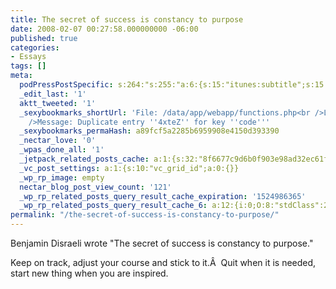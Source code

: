 ```yaml
---
title: The secret of success is constancy to purpose
date: 2008-02-07 00:27:58.000000000 -06:00
published: true
categories:
- Essays
tags: []
meta:
  podPressPostSpecific: s:264:"s:255:"a:6:{s:15:"itunes:subtitle";s:15:"##PostExcerpt##";s:14:"itunes:summary";s:15:"##PostExcerpt##";s:15:"itunes:keywords";s:17:"##WordPressCats##";s:13:"itunes:author";s:10:"##Global##";s:15:"itunes:explicit";s:7:"Default";s:12:"itunes:block";s:7:"Default";}";";
  _edit_last: '1'
  aktt_tweeted: '1'
  _sexybookmarks_shortUrl: 'File: /data/app/webapp/functions.php<br />Line: 66<br
    />Message: Duplicate entry ''4xteZ'' for key ''code'''
  _sexybookmarks_permaHash: a89fcf5a2285b6959908e4150d393390
  _nectar_love: '0'
  _wpas_done_all: '1'
  _jetpack_related_posts_cache: a:1:{s:32:"8f6677c9d6b0f903e98ad32ec61f8deb";a:2:{s:7:"expires";i:1470264032;s:7:"payload";a:3:{i:0;a:1:{s:2:"id";i:32;}i:1;a:1:{s:2:"id";i:1406;}i:2;a:1:{s:2:"id";i:209;}}}}
  _vc_post_settings: a:1:{s:10:"vc_grid_id";a:0:{}}
  _wp_rp_image: empty
  nectar_blog_post_view_count: '121'
  _wp_rp_related_posts_query_result_cache_expiration: '1524986365'
  _wp_rp_related_posts_query_result_cache_6: a:12:{i:0;O:8:"stdClass":2:{s:7:"post_id";s:4:"3116";s:5:"score";s:17:"18.57331237558676";}i:1;O:8:"stdClass":2:{s:7:"post_id";s:3:"344";s:5:"score";s:17:"17.87669898703357";}i:2;O:8:"stdClass":2:{s:7:"post_id";s:3:"724";s:5:"score";s:18:"16.550110552162764";}i:3;O:8:"stdClass":2:{s:7:"post_id";s:4:"1289";s:5:"score";s:18:"14.352885974804195";}i:4;O:8:"stdClass":2:{s:7:"post_id";s:4:"4196";s:5:"score";s:18:"14.293180048555113";}i:5;O:8:"stdClass":2:{s:7:"post_id";s:4:"1027";s:5:"score";s:17:"13.23365439894173";}i:6;O:8:"stdClass":2:{s:7:"post_id";s:3:"209";s:5:"score";s:17:"13.23365439894173";}i:7;O:8:"stdClass":2:{s:7:"post_id";s:4:"3412";s:5:"score";s:18:"12.269978225131114";}i:8;O:8:"stdClass":2:{s:7:"post_id";s:3:"626";s:5:"score";s:18:"12.269978225131114";}i:9;O:8:"stdClass":2:{s:7:"post_id";s:3:"620";s:5:"score";s:18:"12.269978225131114";}i:10;O:8:"stdClass":2:{s:7:"post_id";s:3:"384";s:5:"score";s:18:"11.782059702383707";}i:11;O:8:"stdClass":2:{s:7:"post_id";s:4:"1273";s:5:"score";s:18:"10.971129486161791";}}
permalink: "/the-secret-of-success-is-constancy-to-purpose/"
---
```

<p><span class="title">Benjamin Disraeli wrote "</span>The secret of success is constancy to purpose."</p>
<p>Keep on track, adjust your course and stick to it.Â  Quit when it is needed, start new thing when you are inspired.</p>
